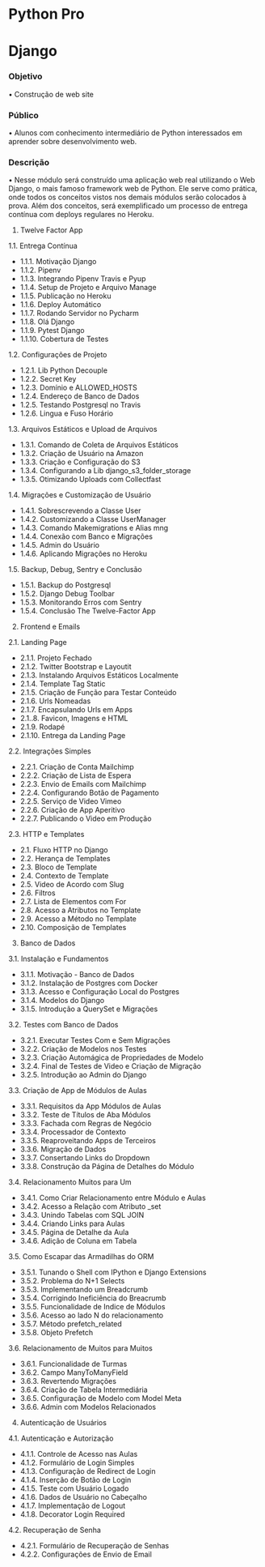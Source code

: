 # Python Pro

# Django

### Objetivo
•	Construção de web site

### Público
•	Alunos com conhecimento intermediário de Python interessados em aprender sobre desenvolvimento web.

### Descrição
•	Nesse módulo será construído uma aplicação web real utilizando o Web Django, o mais famoso framework web de Python. Ele serve como prática, onde todos os conceitos vistos nos demais módulos serão colocados à prova.
Além dos conceitos, será exemplificado um processo de entrega contínua com deploys regulares no Heroku.

1.	Twelve Factor App

1.1.	Entrega Contínua
- 1.1.1.	Motivação Django
- 1.1.2.	Pipenv
- 1.1.3.	Integrando Pipenv Travis e Pyup
- 1.1.4.	Setup de Projeto e Arquivo Manage
- 1.1.5.	Publicação no Heroku
- 1.1.6.	Deploy Automático
- 1.1.7.	Rodando Servidor no Pycharm
- 1.1.8.	Olá Django
- 1.1.9.	Pytest Django
- 1.1.10.	Cobertura de Testes

1.2.	Configurações de Projeto
- 1.2.1.	Lib Python Decouple
- 1.2.2.	Secret Key
- 1.2.3.	Domínio e ALLOWED_HOSTS
- 1.2.4.	Endereço de Banco de Dados
- 1.2.5.	Testando Postgresql no Travis
- 1.2.6.	Lingua e Fuso Horário

1.3.	Arquivos Estáticos e Upload de Arquivos
- 1.3.1.	Comando de Coleta de Arquivos Estáticos
- 1.3.2.	Criação de Usuário na Amazon
- 1.3.3.	Criação e Configuração do S3
- 1.3.4.	Configurando a Lib django_s3_folder_storage
- 1.3.5.	Otimizando Uploads com Collectfast

1.4.	Migrações e Customização de Usuário
- 1.4.1.	Sobrescrevendo a Classe User
- 1.4.2.	Customizando a Classe UserManager
- 1.4.3.	Comando Makemigrations e Alias mng
- 1.4.4.	Conexão com Banco e Migrações
- 1.4.5.	Admin do Usuário
- 1.4.6.	Aplicando Migrações no Heroku

1.5.	Backup, Debug, Sentry e Conclusão
- 1.5.1.	Backup do Postgresql
- 1.5.2.	Django Debug Toolbar
- 1.5.3.	Monitorando Erros com Sentry
- 1.5.4.	Conclusão The Twelve-Factor App

2.	Frontend e Emails

2.1.	Landing Page
- 2.1.1.	Projeto Fechado
- 2.1.2.	Twitter Bootstrap e Layoutit
- 2.1.3.	Instalando Arquivos Estáticos Localmente
- 2.1.4.	Template Tag Static
- 2.1.5.	Criação de Função para Testar Conteúdo
- 2.1.6.	Urls Nomeadas
- 2.1.7.	Encapsulando Urls em Apps
- 2.1..8.	Favicon, Imagens e HTML
- 2.1.9.	Rodapé
- 2.1.10.	Entrega da Landing Page

2.2. Integrações Simples
- 2.2.1.	Criação de Conta Mailchimp
- 2.2.2.	Criação de Lista de Espera
- 2.2.3.	Envio de Emails com Mailchimp
- 2.2.4.	Configurando Botão de Pagamento
- 2.2.5.	Serviço de Video Vimeo
- 2.2.6.	Criação de App Aperitivo
- 2.2.7.	Publicando o Video em Produção

2.3.	HTTP e Templates
- 2.1.	Fluxo HTTP no Django
- 2.2.	Herança de Templates
- 2.3.	Bloco de Template
- 2.4.	Contexto de Template
- 2.5.	Video de Acordo com Slug
- 2.6.	Filtros
- 2.7.	Lista de Elementos com For
- 2.8.	Acesso a Atributos no Template
- 2.9.	Acesso a Método no Template
- 2.10.	Composição de Templates

3.	Banco de Dados

3.1.	Instalação e Fundamentos
- 3.1.1.	Motivação - Banco de Dados
- 3.1.2.	Instalação de Postgres com Docker
- 3.1.3.	Acesso e Configuração Local do Postgres
- 3.1.4.	Modelos do Django
- 3.1.5.	Introdução a QuerySet e Migrações

3.2.	Testes com Banco de Dados
- 3.2.1.	Executar Testes Com e Sem Migrações
- 3.2.2.	Criação de Modelos nos Testes
- 3.2.3.	Criação Automágica de Propriedades de Modelo
- 3.2.4.	Final de Testes de Video e Criação de Migração
- 3.2.5.	Introdução ao Admin do Django

3.3.	Criação de App de Módulos de Aulas
- 3.3.1.	Requisitos da App Módulos de Aulas
- 3.3.2.	Teste de Títulos de Aba Módulos
- 3.3.3.	Fachada com Regras de Negócio
- 3.3.4.	Processador de Contexto
- 3.3.5.	Reaproveitando Apps de Terceiros
- 3.3.6.	Migração de Dados
- 3.3.7.	Consertando Links do Dropdown
- 3.3.8.	Construção da Página de Detalhes do Módulo

3.4.	Relacionamento Muitos para Um
- 3.4.1.	Como Criar Relacionamento entre Módulo e Aulas
- 3.4.2.	Acesso a Relação com Atributo _set
- 3.4.3.	Unindo Tabelas com SQL JOIN
- 3.4.4.	Criando Links para Aulas
- 3.4.5.	Página de Detalhe da Aula
- 3.4.6.	Adição de Coluna em Tabela

3.5.	Como Escapar das Armadilhas do ORM
- 3.5.1.	Tunando o Shell com IPython e Django Extensions
- 3.5.2.	Problema do N+1 Selects
- 3.5.3.	Implementando um Breadcrumb
- 3.5.4.	Corrigindo Ineficiência do Breacrumb
- 3.5.5.	Funcionalidade de Indice de Módulos
- 3.5.6.	Acesso ao lado N do relacionamento
- 3.5.7.	Método prefetch_related
- 3.5.8.	Objeto Prefetch

3.6.	Relacionamento de Muitos para Muitos
- 3.6.1.	Funcionalidade de Turmas
- 3.6.2.	Campo ManyToManyField
- 3.6.3.	Revertendo Migrações
- 3.6.4.	Criação de Tabela Intermediária
- 3.6.5.	Configuração de Modelo com Model Meta
- 3.6.6.	Admin com Modelos Relacionados

4.	Autenticação de Usuários

4.1.	Autenticação e Autorização
- 4.1.1.	Controle de Acesso nas Aulas
- 4.1.2.	Formulário de Login Simples
- 4.1.3.	Configuração de Redirect de Login
- 4.1.4.	Inserção de Botão de Login
- 4.1.5.	Teste com Usuário Logado
- 4.1.6.	Dados de Usuário no Cabeçalho
- 4.1.7.	Implementação de Logout
- 4.1.8.	Decorator Login Required

4.2.	Recuperação de Senha
- 4.2.1.	Formulário de Recuperação de Senhas
- 4.2.2.	Configurações de Envio de Email
